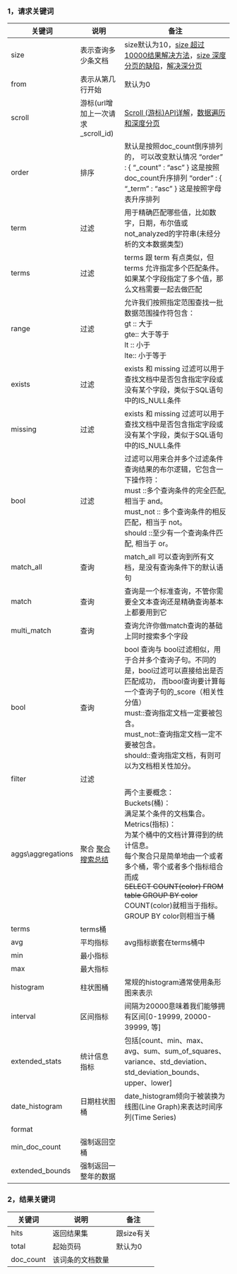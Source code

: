 ### 1，请求关键词
关键词 | 说明 | 备注
---|---|---
size | 表示查询多少条文档 |size默认为10，[size 超过10000结果解决方法](https://blog.csdn.net/qq_18145031/article/details/53489370)，[size 深度分页的缺陷](https://note.youdao.com/)，[解决深分页](https://blog.csdn.net/feifantiyan/article/details/54096138)
from | 表示从第几行开始 |默认为0
scroll | 游标(url增加上一次请求_scroll_id) |[Scroll (游标)API详解](https://blog.csdn.net/xj626852095/article/details/50708213)，[数据遍历和深度分页](http://lxwei.github.io/posts/%E4%BD%BF%E7%94%A8scroll%E5%AE%9E%E7%8E%B0Elasticsearch%E6%95%B0%E6%8D%AE%E9%81%8D%E5%8E%86%E5%92%8C%E6%B7%B1%E5%BA%A6%E5%88%86%E9%A1%B5.html)
order | 排序 |默认是按照doc_count倒序排列的， 可以改变默认情况 “order” : { “_count” : “asc” } 这是按照doc_count升序排列 “order” : { “_term” : “asc” } 这是按照字母表升序排列
term | 过滤 |用于精确匹配哪些值，比如数字，日期，布尔值或not_analyzed的字符串(未经分析的文本数据类型)
terms | 过滤|terms 跟 term 有点类似，但 terms 允许指定多个匹配条件。如果某个字段指定了多个值，那么文档需要一起去做匹配
range  | 过滤|允许我们按照指定范围查找一批数据范围操作符包含：<br/>gt :: 大于<br/>gte:: 大于等于<br/>lt :: 小于<br/>lte:: 小于等于
exists  | 过滤|exists 和 missing 过滤可以用于查找文档中是否包含指定字段或没有某个字段，类似于SQL语句中的IS_NULL条件
missing  | 过滤|exists 和 missing 过滤可以用于查找文档中是否包含指定字段或没有某个字段，类似于SQL语句中的IS_NULL条件
bool  | 过滤|过滤可以用来合并多个过滤条件查询结果的布尔逻辑，它包含一下操作符：<br/>must ::多个查询条件的完全匹配,相当于 and。<br/>must_not :: 多个查询条件的相反匹配，相当于 not。<br/>should ::至少有一个查询条件匹配, 相当于 or。
match_all |查询 |match_all 可以查询到所有文档，是没有查询条件下的默认语句
match | 查询 |查询是一个标准查询，不管你需要全文本查询还是精确查询基本上都要用到它
multi_match | 查询 | 查询允许你做match查询的基础上同时搜索多个字段
bool | 查询 | bool 查询与 bool过滤相似，用于合并多个查询子句。不同的是，bool过滤可以直接给出是否匹配成功， 而bool查询要计算每一个查询子句的_score（相关性分值）<br/>must::查询指定文档一定要被包含。<br/>must_not::查询指定文档一定不要被包含。<br/>should::查询指定文档，有则可以为文档相关性加分。
filter | 过滤 |
aggs\aggregations  | 聚合 [聚合搜索总结](https://my.oschina.net/LucasZhu/blog/1504396) |两个主要概念：<br/>Buckets(桶)：<br/>满足某个条件的文档集合。<br/>Metrics(指标)：<br/>为某个桶中的文档计算得到的统计信息。<br>每个聚合只是简单地由一个或者多个桶，零个或者多个指标组合而成<br> ~~SELECT COUNT(color) FROM table GROUP BY color~~<br>COUNT(color)就相当于指标。GROUP BY color则相当于桶
terms | terms桶 |
avg | 平均指标 | avg指标嵌套在terms桶中
min | 最小指标 |
max | 最大指标 |
histogram | 柱状图桶 | 常规的histogram通常使用条形图来表示 
interval | 区间指标 | 间隔为20000意味着我们能够拥有区间[0-19999, 20000-39999, 等]
extended_stats |统计信息 指标| 包括[count、min、max、avg、sum、sum_of_squares、variance、std_deviation、std_deviation_bounds、upper、lower]
date_histogram |日期柱状图桶|date_histogram倾向于被装换为线图(Line Graph)来表达时间序列(Time Series)
format |  |
min_doc_count | 强制返回空桶 |
extended_bounds | 强制返回一整年的数据 |
### 2，结果关键词
关键词 | 说明 | 备注
---|---|---
hits | 返回结果集 |  跟size有关
total | 起始页码 |默认为0
doc_count| 该词条的文档数量 |

